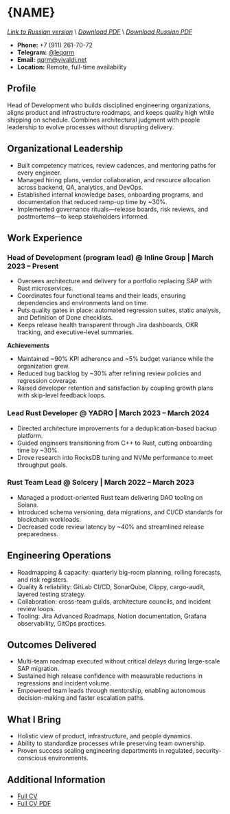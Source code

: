 # {NAME}
*[Link to Russian version](../ru/CV_HOD_RU.MD)* \\
*[Download PDF](https://qqrm.github.io/CV/Belyakov_hod_en.pdf)* \\
*[Download Russian PDF](https://qqrm.github.io/CV/Belyakov_hod_ru.pdf)*

- **Phone:** +7 (911) 261-70-72
- **Telegram:** [@leqqrm](https://t.me/leqqrm)
- **Email:** [qqrm@vivaldi.net](mailto:qqrm@vivaldi.net)
- **Location:** Remote, full-time availability

## Profile
Head of Development who builds disciplined engineering organizations, aligns product and infrastructure roadmaps, and keeps quality high while shipping on schedule. Combines architectural judgment with people leadership to evolve processes without disrupting delivery.

## Organizational Leadership
- Built competency matrices, review cadences, and mentoring paths for every engineer.
- Managed hiring plans, vendor collaboration, and resource allocation across backend, QA, analytics, and DevOps.
- Established internal knowledge bases, onboarding programs, and documentation that reduced ramp-up time by ~30%.
- Implemented governance rituals—release boards, risk reviews, and postmortems—to keep stakeholders informed.

## Work Experience

### Head of Development (program lead) @ Inline Group | March 2023 – Present
- Oversees architecture and delivery for a portfolio replacing SAP with Rust microservices.
- Coordinates four functional teams and their leads, ensuring dependencies and environments land on time.
- Puts quality gates in place: automated regression suites, static analysis, and Definition of Done checklists.
- Keeps release health transparent through Jira dashboards, OKR tracking, and executive-level summaries.

**Achievements**
- Maintained ~90% KPI adherence and ~5% budget variance while the organization grew.
- Reduced bug backlog by ~30% after refining review policies and regression coverage.
- Raised developer retention and satisfaction by coupling growth plans with skip-level feedback loops.

### Lead Rust Developer @ YADRO | March 2023 – March 2024
- Directed architecture improvements for a deduplication-based backup platform.
- Guided engineers transitioning from C++ to Rust, cutting onboarding time by ~30%.
- Drove research into RocksDB tuning and NVMe performance to meet throughput goals.

### Rust Team Lead @ Solcery | March 2022 – March 2023
- Managed a product-oriented Rust team delivering DAO tooling on Solana.
- Introduced schema versioning, data migrations, and CI/CD standards for blockchain workloads.
- Decreased code review latency by ~40% and streamlined release preparedness.

## Engineering Operations
- Roadmapping & capacity: quarterly big-room planning, rolling forecasts, and risk registers.
- Quality & reliability: GitLab CI/CD, SonarQube, Clippy, cargo-audit, layered testing strategy.
- Collaboration: cross-team guilds, architecture councils, and incident review loops.
- Tooling: Jira Advanced Roadmaps, Notion documentation, Grafana observability, GitOps practices.

## Outcomes Delivered
- Multi-team roadmap executed without critical delays during large-scale SAP migration.
- Sustained high release confidence with measurable reductions in regressions and incident volume.
- Empowered team leads through mentorship, enabling autonomous decision-making and faster escalation paths.

## What I Bring
- Holistic view of product, infrastructure, and people dynamics.
- Ability to standardize processes while preserving team ownership.
- Proven success scaling engineering departments in regulated, security-conscious environments.

## Additional Information
- [Full CV](https://qqrm.github.io/CV/)
- [Full CV PDF](https://qqrm.github.io/CV/Belyakov_en.pdf)
